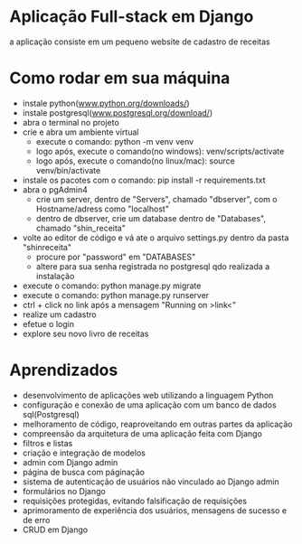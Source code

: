 # Aplicação Full-stack em Django

a aplicação consiste em um pequeno website de cadastro de receitas

# Como rodar em sua máquina

- instale python(www.python.org/downloads/)
- instale postgresql(www.postgresql.org/download/)
- abra o terminal no projeto
- crie e abra um ambiente virtual
    - execute o comando: python -m venv venv
    - logo após, execute o comando(no windows): venv/scripts/activate
    - logo após, execute o comando(no linux/mac): source venv/bin/activate
- instale os pacotes com o comando: pip install -r requirements.txt
- abra o pgAdmin4
    - crie um server, dentro de "Servers", chamado "dbserver", com o Hostname/adress como "localhost"
    - dentro de dbserver, crie um database dentro de "Databases", chamado "shin_receita"
- volte ao editor de código e vá ate o arquivo settings.py dentro da pasta "shinreceita"
    - procure por "password" em "DATABASES"
    - altere para sua senha registrada no postgresql qdo realizada a instalação
- execute o comando: python manage.py migrate
- execute o comando: python manage.py runserver
- ctrl + click no link após a mensagem "Running on >link<"
- realize um cadastro
- efetue o login
- explore seu novo livro de receitas

# Aprendizados

- desenvolvimento de aplicações web utilizando a linguagem Python
- configuração e conexão de uma aplicação com um banco de dados sql(Postgresql)
- melhoramento de código, reaproveitando em outras partes da aplicação
- compreensão da arquitetura de uma aplicação feita com Django
- filtros e listas
- criação e integração de modelos
- admin com Django admin
- página de busca com páginação
- sistema de autenticação de usuários não vinculado ao Django admin
- formulários no Django
- requisições protegidas, evitando falsificação de requisições
- aprimoramento de experiência dos usuários, mensagens de sucesso e de erro
- CRUD em Django
